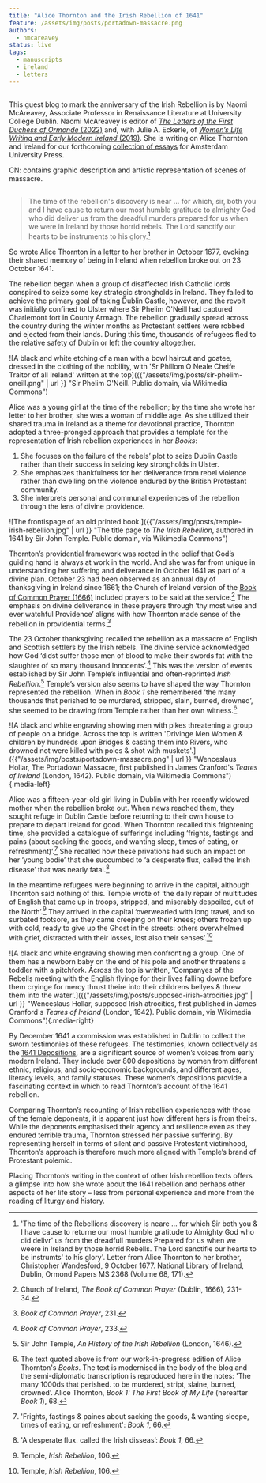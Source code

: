 ```yaml
---
title: "Alice Thornton and the Irish Rebellion of 1641"
feature: /assets/img/posts/portadown-massacre.png
authors:
  - nmcareavey
status: live
tags:
  - manuscripts
  - ireland
  - letters
---
```


##

This guest blog to mark the anniversary of the Irish Rebellion is by Naomi McAreavey, Associate Professor in Renaissance Literature at University College Dublin. Naomi McAreavey is editor of [*The Letters of the First Duchess of Ormonde* (2022)](https://press.uchicago.edu/ucp/books/book/distributed/L/bo99702299.html) and, with Julie A. Eckerle, of [*Women’s Life Writing and Early Modern Ireland* (2019)](https://www.nebraskapress.unl.edu/nebraska/9780803299979/). She is writing on Alice Thornton and Ireland for our forthcoming [collection of essays](https://thornton.kdl.kcl.ac.uk/posts/news/2023-07-12-project-symposium/) for Amsterdam University Press. 

CN: contains graphic description and artistic representation of scenes of massacre.

##

> The time of the rebellion's discovery is near ... for which, sir, both you and I have cause to return our most humble gratitude to almighty God who did deliver us from the dreadful murders prepared for us when we were in Ireland by those horrid rebels. The Lord sanctify our hearts to be instruments to his glory.[^1]

So wrote Alice Thornton in a [letter](https://thornton.kdl.kcl.ac.uk/posts/blog/2023-09-01-Thornton-Letters/) to her brother in October 1677, evoking their shared memory of being in Ireland when rebellion broke out on 23 October 1641. 

The rebellion began when a group of disaffected Irish Catholic lords conspired to seize some key strategic strongholds in Ireland. They failed to achieve the primary goal of taking Dublin Castle, however, and the revolt was initially confined to Ulster where Sir Phelim O'Neill had captured Charlemont fort in County Armagh. The rebellion gradually spread across the country during the winter months as Protestant settlers were robbed and ejected from their lands. During this time, thousands of refugees fled to the relative safety of Dublin or left the country altogether.

![A black and white etching of a man with a bowl haircut and goatee, dressed in the clothing of the nobility, with 'Sr Phillom O Neale Cheife Traitor of all Ireland' written at the top]({{"/assets/img/posts/sir-phelim-oneill.png" | url }} "Sir Phelim O'Neill. Public domain, via Wikimedia Commons")

Alice was a young girl at the time of the rebellion; by the time she wrote her letter to her brother, she was a woman of middle age. As she utilized their shared trauma in Ireland as a theme for devotional practice, Thornton adopted a three-pronged approach that provides a template for the representation of Irish rebellion experiences in her *Books*: 

1. She focuses on the failure of the rebels’ plot to seize Dublin Castle rather than their success in seizing key strongholds in Ulster.
2. She emphasizes thankfulness for her deliverance from rebel violence rather than dwelling on the violence endured by the British Protestant community. 
3. She interprets personal and communal experiences of the rebellion through the lens of divine providence. 

![The frontispage of an old printed book.]({{"/assets/img/posts/temple-irish-rebellion.jpg" | url }} "The title page to *The Irish Rebellion*, authored in 1641 by Sir John Temple. Public domain, via Wikimedia Commons")

Thornton’s providential framework was rooted in the belief that God’s guiding hand is always at work in the world. And she was far from unique in understanding her suffering and deliverance in October 1641 as part of a divine plan. October 23 had been observed as an annual day of thanksgiving in Ireland since 1661; the Church of Ireland version of the [Book of Common Prayer (1666)](http://justus.anglican.org/resources/bcp/Ireland/Oct23.htm) included prayers to be said at the service.[^2] The emphasis on divine deliverance in these prayers through ‘thy most wise and ever watchful Providence’ aligns with how Thornton made sense of the rebellion in providential terms.[^3]

The 23 October thanksgiving recalled the rebellion as a massacre of English and Scottish settlers by the Irish rebels. The divine service acknowledged how God ‘didst suffer those men of blood to make their swords fat with the slaughter of so many thousand Innocents’.[^4] This was the version of events established by Sir John Temple’s influential and often-reprinted *Irish Rebellion*.[^5] Temple’s version also seems to have shaped the way Thornton represented the rebellion. When in *Book 1* she remembered ‘the many thousands that perished to be murdered, stripped, slain, burned, drowned’, she seemed to be drawing from Temple rather than her own witness.[^6]

![A black and white engraving showing men with pikes threatening a group of people on a bridge. Across the top is written 'Drivinge Men Women & children by hundreds upon Bridges & casting them into Rivers, who drowned not were killed with poles & shot with muskets'.]({{"/assets/img/posts/portadown-massacre.png" | url }} "Wenceslaus Hollar, The Portadown Massacre, first published in James Cranford's *Teares of Ireland* (London, 1642). Public domain, via Wikimedia Commons"){.media-left}

Alice was a fifteen-year-old girl living in Dublin with her recently widowed mother when the rebellion broke out. When news reached them, they sought refuge in Dublin Castle before returning to their own house to prepare to depart Ireland for good. When Thornton recalled this frightening time, she provided a catalogue of sufferings including ‘frights, fastings and pains (about sacking the goods, and wanting sleep, times of eating, or refreshment)’.[^7] She recalled how these privations had such an impact on her ‘young bodie’ that she succumbed to ‘a desperate flux, called the Irish disease’ that was nearly fatal.[^8]     

In the meantime refugees were beginning to arrive in the capital, although Thornton said nothing of this. Temple wrote of ‘the daily repair of multitudes of English that came up in troops, stripped, and miserably despoiled, out of the North’.[^9] They arrived in the capital ‘overwearied with long travel, and so surbated footsore, as they came creeping on their knees; others frozen up with cold, ready to give up the Ghost in the streets: others overwhelmed with grief, distracted with their losses, lost also their senses’.[^10]

![A black and white engraving showing men confronting a group. One of them has a newborn baby on the end of his pole and another threatens a toddler with a pitchfork. Across the top is written, 'Companyes of the Rebells meeting with the English flyinge for their lives falling downe before them cryinge for mercy thrust theire into their childrens bellyes & threw them into the water'.]({{"/assets/img/posts/supposed-irish-atrocities.jpg" | url }} "Wenceslaus Hollar, supposed Irish atrocities, first published in James Cranford's *Teares of Ireland* (London, 1642). Public domain, via Wikimedia Commons"){.media-right}

By December 1641 a commission was established in Dublin to collect the sworn testimonies of these refugees. The testimonies, known collectively as the [1641 Depositions](https://1641.tcd.ie/), are a significant source of women’s voices from early modern Ireland. They include over 800 depositions by women from different ethnic, religious, and socio-economic backgrounds, and different ages, literacy levels, and family statuses. These women’s depositions provide a fascinating context in which to read Thornton’s account of the 1641 rebellion. 

Comparing Thornton’s recounting of Irish rebellion experiences with those of the female deponents, it is apparent just how different hers is from theirs. While the deponents emphasised their agency and resilience even as they endured terrible trauma, Thornton stressed her passive suffering. By representing herself in terms of silent and passive Protestant victimhood, Thornton’s approach is therefore much more aligned with Temple’s brand of Protestant polemic. 

Placing Thornton’s writing in the context of other Irish rebellion texts offers a glimpse into how she wrote about the 1641 rebellion and perhaps other aspects of her life story – less from personal experience and more from the reading of liturgy and history. 


[^1]: 'The time of the Rebellions discovery is neare ... for which Sir both you & I have cause to returne our most humble gratitude to Almighty God who did delivr' us from the dreadfull murders Prepared for us when we weere in Ireland by those horrid Rebells. The Lord sanctifie our hearts to be instrumts' to his glory'. Letter from Alice Thornton to her brother, Christopher Wandesford, 9 October 1677. National Library of Ireland, Dublin, Ormond Papers MS 2368 (Volume 68, 171). 

[^2]: Church of Ireland, *The Book of Common Prayer* (Dublin, 1666), 231-34.

[^3]: *Book of Common Prayer*, 231.

[^4]: *Book of Common Prayer*, 233.

[^5]: Sir John Temple, *An History of the Irish Rebellion* (London, 1646).

[^6]: The text quoted above is from our work-in-progress edition of Alice Thornton's *Books*. The text is modernised in the body of the blog and the semi-diplomatic transcription is reproduced here in the notes: 'The many 1000ds that perished. to be murdered, stript, slaine, burned, drowned’. Alice Thornton, *Book 1: The First Book of My Life* (hereafter *Book 1*), 68. 

[^7]: 'Frights, fastings & paines about sacking the goods, & wanting sleepe, times of eating, or refreshment': *Book 1*, 66.

[^8]: 'A desperate flux. called the Irish disseas’: *Book 1*, 66.

[^9]: Temple, *Irish Rebellion*, 106.

[^10]: Temple, *Irish Rebellion*, 106.